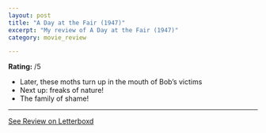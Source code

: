 ```yaml
---
layout: post
title: "A Day at the Fair (1947)"
excerpt: "My review of A Day at the Fair (1947)"
category: movie_review

---
```


**Rating:** /5

* Later, these moths turn up in the mouth of Bob’s victims
* Next up: freaks of nature!
* The family of shame!

<hr>

[See Review on Letterboxd](https://boxd.it/4tLjbf)
